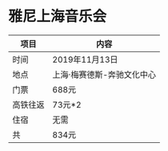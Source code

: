 # 雅尼上海音乐会

项目 | 内容
------------ | -------------
时间 | 2019年11月13日
地点 | 上海·梅赛德斯-奔驰文化中心
门票 | 688元
高铁往返 | 73元*2
住宿 | 无需
共 | 834元
